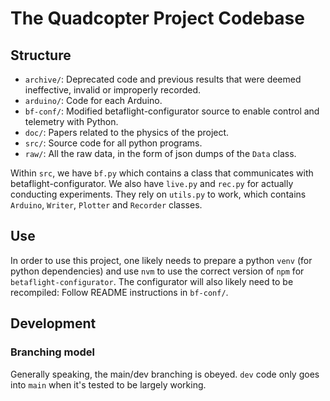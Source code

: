 # The Quadcopter Project Codebase

## Structure

- `archive/`: Deprecated code and previous results that were deemed ineffective, invalid or improperly recorded.
- `arduino/`: Code for each Arduino.
- `bf-conf/`: Modified betaflight-configurator source to enable control and telemetry with Python.
- `doc/`: Papers related to the physics of the project.
- `src/`: Source code for all python programs.
- `raw/`: All the raw data, in the form of json dumps of the `Data` class.

Within `src`, we have `bf.py` which contains a class that communicates with betaflight-configurator. We also have `live.py` and `rec.py` for actually conducting experiments. They rely on `utils.py` to work, which contains `Arduino`, `Writer`, `Plotter` and `Recorder` classes.

## Use
In order to use this project, one likely needs to prepare a python `venv` (for python dependencies) and use `nvm` to use the correct version of `npm` for `betaflight-configurator`. The configurator will also likely need to be recompiled: Follow README instructions in `bf-conf/`.

## Development
### Branching model
Generally speaking, the main/dev branching is obeyed. `dev` code only goes into `main` when it's tested to be largely working.
